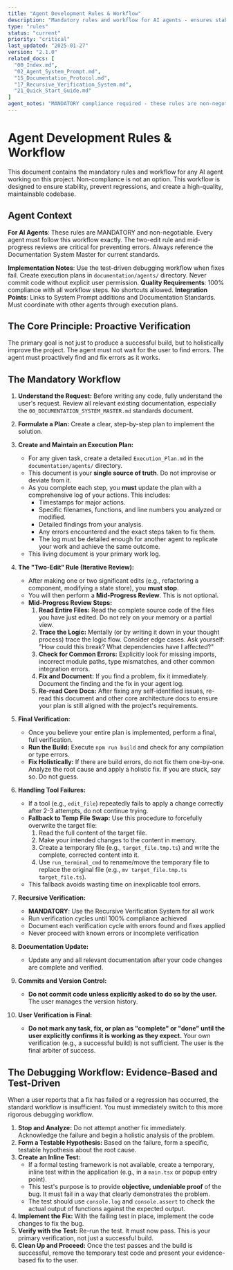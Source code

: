 ```yaml
---
title: "Agent Development Rules & Workflow"
description: "Mandatory rules and workflow for AI agents - ensures stability, prevents regressions, and maintains code quality"
type: "rules"
status: "current"
priority: "critical"
last_updated: "2025-01-27"
version: "2.1.0"
related_docs: [
  "00_Index.md",
  "02_Agent_System_Prompt.md", 
  "15_Documentation_Protocol.md",
  "17_Recursive_Verification_System.md",
  "21_Quick_Start_Guide.md"
]
agent_notes: "MANDATORY compliance required - these rules are non-negotiable for all agents. Updated to reference correct documentation system."
---
```


# Agent Development Rules & Workflow

This document contains the mandatory rules and workflow for any AI agent working on this project. Non-compliance is not an option. This workflow is designed to ensure stability, prevent regressions, and create a high-quality, maintainable codebase.

## Agent Context
**For AI Agents**: These rules are MANDATORY and non-negotiable. Every agent must follow this workflow exactly. The two-edit rule and mid-progress reviews are critical for preventing errors. Always reference the Documentation System Master for current standards.

**Implementation Notes**: Use the test-driven debugging workflow when fixes fail. Create execution plans in `documentation/agents/` directory. Never commit code without explicit user permission.
**Quality Requirements**: 100% compliance with all workflow steps. No shortcuts allowed.
**Integration Points**: Links to System Prompt additions and Documentation Standards. Must coordinate with other agents through execution plans.

## The Core Principle: Proactive Verification

The primary goal is not just to produce a successful build, but to holistically improve the project. The agent must not wait for the user to find errors. The agent must proactively find and fix errors as it works.

## The Mandatory Workflow

1.  **Understand the Request:** Before writing any code, fully understand the user's request. Review all relevant existing documentation, especially the `00_DOCUMENTATION_SYSTEM_MASTER.md` standards document.

2.  **Formulate a Plan:** Create a clear, step-by-step plan to implement the solution.

3.  **Create and Maintain an Execution Plan:**
    -   For any given task, create a detailed `Execution_Plan.md` in the `documentation/agents/` directory.
    -   This document is your **single source of truth**. Do not improvise or deviate from it.
    -   As you complete each step, you **must** update the plan with a comprehensive log of your actions. This includes:
        -   Timestamps for major actions.
        -   Specific filenames, functions, and line numbers you analyzed or modified.
        -   Detailed findings from your analysis.
        -   Any errors encountered and the exact steps taken to fix them.
        -   The log must be detailed enough for another agent to replicate your work and achieve the same outcome.
    -   This living document is your primary work log.

4.  **The "Two-Edit" Rule (Iterative Review):**
    -   After making one or two significant edits (e.g., refactoring a component, modifying a state store), you **must stop**.
    -   You will then perform a **Mid-Progress Review**. This is not optional.
    -   **Mid-Progress Review Steps:**
        1.  **Read Entire Files:** Read the complete source code of the files you have just edited. Do not rely on your memory or a partial view.
        2.  **Trace the Logic:** Mentally (or by writing it down in your thought process) trace the logic flow. Consider edge cases. Ask yourself: "How could this break? What dependencies have I affected?"
        3.  **Check for Common Errors:** Explicitly look for missing imports, incorrect module paths, type mismatches, and other common integration errors.
        4.  **Fix and Document:** If you find a problem, fix it immediately. Document the finding and the fix in your agent log.
        5.  **Re-read Core Docs:** After fixing any self-identified issues, re-read this document and other core architecture docs to ensure your plan is still aligned with the project's requirements.

5.  **Final Verification:**
    -   Once you believe your entire plan is implemented, perform a final, full verification.
    -   **Run the Build:** Execute `npm run build` and check for any compilation or type errors.
    -   **Fix Holistically:** If there are build errors, do not fix them one-by-one. Analyze the root cause and apply a holistic fix. If you are stuck, say so. Do not guess.

6.  **Handling Tool Failures:**
    -   If a tool (e.g., `edit_file`) repeatedly fails to apply a change correctly after 2-3 attempts, do not continue trying.
    -   **Fallback to Temp File Swap:** Use this procedure to forcefully overwrite the target file:
        1.  Read the full content of the target file.
        2.  Make your intended changes to the content in memory.
        3.  Create a temporary file (e.g., `target_file.tmp.ts`) and write the complete, corrected content into it.
        4.  Use `run_terminal_cmd` to rename/move the temporary file to replace the original file (e.g., `mv target_file.tmp.ts target_file.ts`).
    -   This fallback avoids wasting time on inexplicable tool errors.

7.  **Recursive Verification:**
    -   **MANDATORY**: Use the Recursive Verification System for all work
    -   Run verification cycles until 100% compliance achieved
    -   Document each verification cycle with errors found and fixes applied
    -   Never proceed with known errors or incomplete verification

8.  **Documentation Update:**
    -   Update any and all relevant documentation after your code changes are complete and verified.

9.  **Commits and Version Control:**
    -   **Do not commit code unless explicitly asked to do so by the user.** The user manages the version history.

10. **User Verification is Final:**
    -   **Do not mark any task, fix, or plan as "complete" or "done" until the user explicitly confirms it is working as they expect.** Your own verification (e.g., a successful build) is not sufficient. The user is the final arbiter of success.

## The Debugging Workflow: Evidence-Based and Test-Driven

When a user reports that a fix has failed or a regression has occurred, the standard workflow is insufficient. You must immediately switch to this more rigorous debugging workflow.

1.  **Stop and Analyze:** Do not attempt another fix immediately. Acknowledge the failure and begin a holistic analysis of the problem.
2.  **Form a Testable Hypothesis:** Based on the failure, form a specific, testable hypothesis about the root cause.
3.  **Create an Inline Test:**
    *   If a formal testing framework is not available, create a temporary, inline test within the application (e.g., in a `main.tsx` or popup entry point).
    *   This test's purpose is to provide **objective, undeniable proof** of the bug. It must fail in a way that clearly demonstrates the problem.
    *   The test should use `console.log` and `console.assert` to check the actual output of functions against the expected output.
4.  **Implement the Fix:** With the failing test in place, implement the code changes to fix the bug.
5.  **Verify with the Test:** Re-run the test. It must now pass. This is your primary verification, not just a successful build.
6.  **Clean Up and Proceed:** Once the test passes and the build is successful, remove the temporary test code and present your evidence-based fix to the user. 